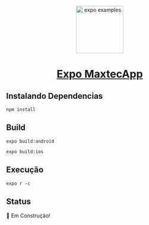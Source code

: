 <p align="center">
  <a href="https://expo.dev/">
    <img alt="expo examples" height="128" src="./.gh-assets/banner.png">
    <h1 align="center">Expo MaxtecApp</h1>
  </a>
</p>

## Instalando Dependencias
```
npm install
```

## Build
```
expo build:android

expo build:ios
```

## Execução 
```
expo r -c
```
## Status 
:construction: Em Construção!